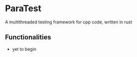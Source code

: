 # ParaTest
A multithreaded testing framework for cpp code, written in rust

## Functionalities

 - yet to begin
